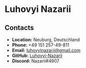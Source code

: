 # __Luhovyi Nazarii__

## __Contacts__
- __Location:__ Neuburg, Deutschland
- __Phone:__ +49 151 257-49-811
- __Email:__ luhovyinazarii@gmail.com
- __GitHub:__ [Luhovyi-Nazarii](https://github.com/luhovyi-nazarii)
- __Discord:__ Nazarii#4907

